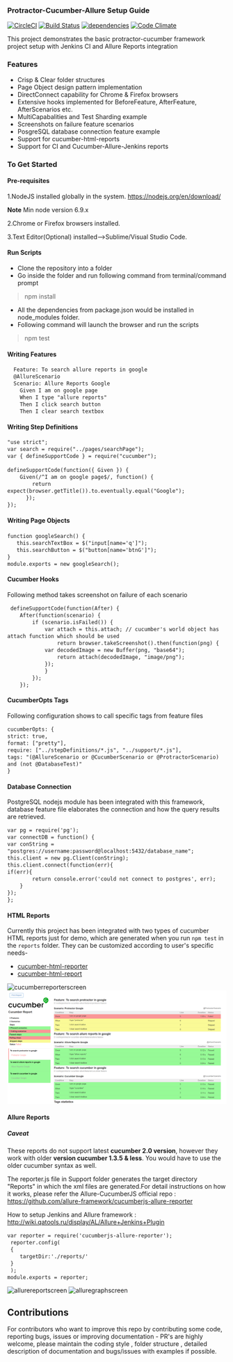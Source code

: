### Protractor-Cucumber-Allure Setup Guide

 [![CircleCI](https://circleci.com/gh/igniteram/protractor-cucumber-allure.svg?style=shield)](https://circleci.com/gh/igniteram/protractor-cucumber-allure)
 [![Build Status](https://travis-ci.org/igniteram/protractor-cucumber-allure.svg?branch=master)](https://travis-ci.org/igniteram/protractor-cucumber-allure)
 [![dependencies](https://david-dm.org/igniteram/protractor-cucumber-allure.svg)](https://david-dm.org/igniteram/protractor-cucumber-allure)
 [![Code Climate](https://codeclimate.com/github/igniteram/protractor-cucumber-allure/badges/gpa.svg)](https://codeclimate.com/github/igniteram/protractor-cucumber-allure)

This project demonstrates the basic protractor-cucumber framework project setup with Jenkins CI and Allure Reports integration

### Features
* Crisp & Clear folder structures
* Page Object design pattern implementation
* DirectConnect capability for Chrome & Firefox browsers
* Extensive hooks implemented for BeforeFeature, AfterFeature, AfterScenarios etc.
* MultiCapabalities and Test Sharding example
* Screenshots on failure feature scenarios
* PosgreSQL database connection feature example
* Support for cucumber-html-reports
* Support for CI and Cucumber-Allure-Jenkins reports

### To Get Started

#### Pre-requisites
1.NodeJS installed globally in the system.
https://nodejs.org/en/download/

**Note** Min node version 6.9.x

2.Chrome or Firefox browsers installed.

3.Text Editor(Optional) installed-->Sublime/Visual Studio Code.

#### Run Scripts
* Clone the repository into a folder
* Go inside the folder and run following command from terminal/command prompt

 >  npm install 

* All the dependencies from package.json would be installed in node_modules folder.
* Following command will launch the browser and run the scripts

 >   npm test

#### Writing Features

>     
      Feature: To search allure reports in google
      @AllureScenario
      Scenario: Allure Reports Google
        Given I am on google page
        When I type "allure reports"
        Then I click search button
        Then I clear search textbox

#### Writing Step Definitions

>   
    "use strict";
    var search = require("../pages/searchPage");
    var { defineSupportCode } = require("cucumber");

    defineSupportCode(function({ Given }) {
        Given(/^I am on google page$/, function() {
            return expect(browser.getTitle()).to.eventually.equal("Google");
          });
    });
         
#### Writing Page Objects

>   
    function googleSearch() {
       this.searchTextBox = $("input[name='q']");
       this.searchButton = $("button[name='btnG']");
    }
    module.exports = new googleSearch();

#### Cucumber Hooks
Following method takes screenshot on failure of each scenario

>      
     defineSupportCode(function(After) {
        After(function(scenario) {
            if (scenario.isFailed()) {
                var attach = this.attach; // cucumber's world object has attach function which should be used
                    return browser.takeScreenshot().then(function(png) {
                var decodedImage = new Buffer(png, "base64");
                    return attach(decodedImage, "image/png");
                });
                }
            });
        });
       

#### CucumberOpts Tags
Following configuration shows to call specific tags from feature files

>     
    cucumberOpts: {
    strict: true,
    format: ["pretty"],
    require: ["../stepDefinitions/*.js", "../support/*.js"],
    tags: "(@AllureScenario or @CucumberScenario or @ProtractorScenario) and (not @DatabaseTest)" 
    }

#### Database Connection
PostgreSQL nodejs module has been integrated with this framework, database feature file elaborates the connection and how the query results are retrieved.

>     
    var pg = require('pg');
    var connectDB = function() {
    var conString = "postgres://username:password@localhost:5432/database_name";
    this.client = new pg.Client(conString);
    this.client.connect(function(err){
    if(err){
            return console.error('could not connect to postgres', err);
        }
    });
    };

#### HTML Reports
Currently this project has been integrated with two types of cucumber HTML reports just for demo, which are generated when you run `npm test` in the `reports` folder.
They can be customized according to user's specific needs-
* [cucumber-html-reporter](https://github.com/gkushang/cucumber-html-reporter)
* [cucumber-html-report](https://github.com/leinonen/cucumber-html-report)

![cucumberreporterscreen](https://raw.githubusercontent.com/igniteram/protractor-cucumber-allure/master/images/cucumberReporter.PNG)
![cucumberreportscreen](https://raw.githubusercontent.com/igniteram/protractor-cucumber-allure/master/images/cucumberReport.png)

#### Allure Reports

##### Caveat

These reports do not support latest **cucumber 2.0 version**, however they work with older **version cucumber 1.3.5 & less**. You would have to use the older cucumber syntax as well.

The reporter.js file in Support folder generates the target directory "Reports" in which the xml files are generated.For detail instructions on how it works, please refer the Allure-CucumberJS official repo : https://github.com/allure-framework/cucumberjs-allure-reporter

How to setup Jenkins and Allure framework : http://wiki.qatools.ru/display/AL/Allure+Jenkins+Plugin
>      
    var reporter = require('cucumberjs-allure-reporter');
     reporter.config(
     {
        targetDir:'./reports/'
     }
     );
    module.exports = reporter;

![allurereportscreen](https://raw.githubusercontent.com/igniteram/protractor-cucumber-allure/master/images/allureReport.png)
![alluregraphscreen](https://raw.githubusercontent.com/igniteram/protractor-cucumber-allure/master/images/allureReportGraph.png)

## Contributions
For contributors who want to improve this repo by contributing some code, reporting bugs, issues or improving documentation - PR's are highly welcome, please maintain the coding style , folder structure , detailed description of documentation and bugs/issues with examples if possible.

